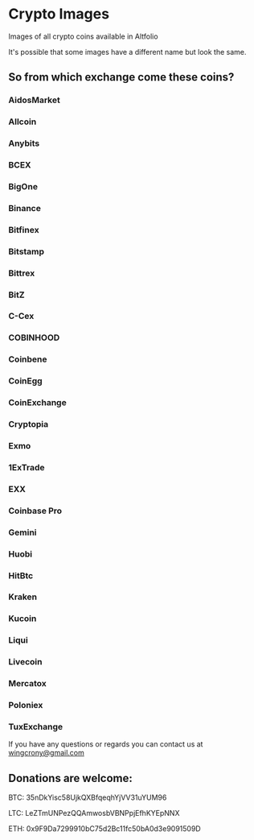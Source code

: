 # Crypto Images
Images of all crypto coins available in Altfolio

It's possible that some images have a different name but look the same.

## So from which exchange come these coins?

### AidosMarket

 
### Allcoin


### Anybits


### BCEX


### BigOne

    
### Binance

    
### Bitfinex

    
### Bitstamp

   
### Bittrex

   
### BitZ

   
### C-Cex


### COBINHOOD

   
### Coinbene

   
### CoinEgg

   
### CoinExchange

   
### Cryptopia

   
### Exmo

   
### 1ExTrade

   
### EXX

   
### Coinbase Pro

   
### Gemini

   
### Huobi

   
### HitBtc

   
### Kraken

   
### Kucoin

   
### Liqui

   
### Livecoin

    
### Mercatox

   
### Poloniex

   
### TuxExchange


If you have any questions or regards you can contact us at wingcrony@gmail.com

## Donations are welcome:

BTC: 35nDkYisc58UjkQXBfqeqhYjVV31uYUM96

LTC: LeZTmUNPezQQAmwosbVBNPpjEfhKYEpNNX

ETH: 0x9F9Da7299910bC75d2Bc11fc50bA0d3e9091509D

